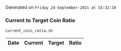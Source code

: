 Generated on `Friday 24-September-2021 at 15:32:10`

### Current to Target Coin Ratio
`current_coin_ratio.sh`

Date|Current|Target|Ratio
---|---|---|---
